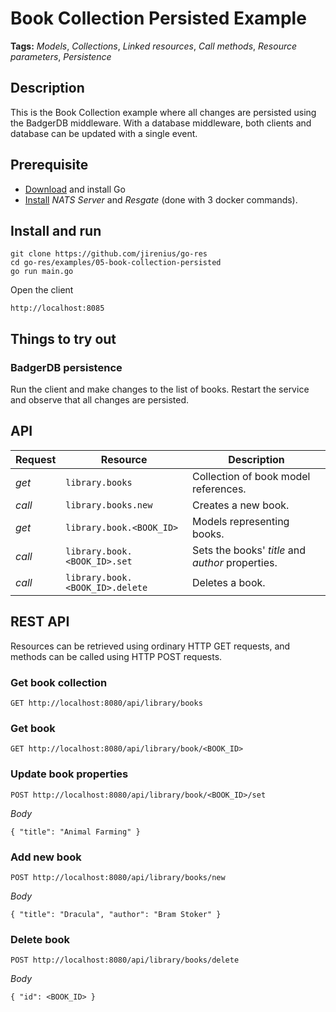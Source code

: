 # Book Collection Persisted Example

**Tags:** *Models*, *Collections*, *Linked resources*, *Call methods*, *Resource parameters*, *Persistence*

## Description
This is the Book Collection example where all changes are persisted using the BadgerDB middleware. With a database middleware, both clients and database can be updated with a single event.

## Prerequisite

* [Download](https://golang.org/dl/) and install Go
* [Install](https://resgate.io/docs/get-started/installation/) *NATS Server* and *Resgate* (done with 3 docker commands).

## Install and run

```text
git clone https://github.com/jirenius/go-res
cd go-res/examples/05-book-collection-persisted
go run main.go
```

Open the client
```text
http://localhost:8085
```


## Things to try out

### BadgerDB persistence
Run the client and make changes to the list of books. Restart the service and observe that all changes are persisted.

## API

Request | Resource | Description
--- | --- | ---
*get* | `library.books` | Collection of book model references.
*call* | `library.books.new` | Creates a new book.
*get* | `library.book.<BOOK_ID>` | Models representing books.
*call* | `library.book.<BOOK_ID>.set` | Sets the books' *title* and *author* properties.
*call* | `library.book.<BOOK_ID>.delete` | Deletes a book.

## REST API

Resources can be retrieved using ordinary HTTP GET requests, and methods can be called using HTTP POST requests.

### Get book collection
```
GET http://localhost:8080/api/library/books
```

### Get book
```
GET http://localhost:8080/api/library/book/<BOOK_ID>
```

### Update book properties
```
POST http://localhost:8080/api/library/book/<BOOK_ID>/set
```
*Body*  
```
{ "title": "Animal Farming" }
```

### Add new book
```
POST http://localhost:8080/api/library/books/new
```
*Body*  
```
{ "title": "Dracula", "author": "Bram Stoker" }
```

### Delete book
```
POST http://localhost:8080/api/library/books/delete
```
*Body*  
```
{ "id": <BOOK_ID> }
```
